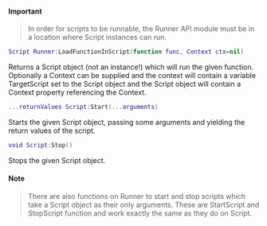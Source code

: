 #### Important
> In order for scripts to be runnable, the Runner API module must be in a location where Script instances can run.
```lua
Script Runner:LoadFunctionInScript(function func, Context ctx=nil)
```
Returns a Script object (not an instance!) which will run the given function. Optionally a Context can be supplied and the context will contain a variable TargetScript set to the Script object and the Script object will contain a Context property referencing the Context.
```lua
...returnValues Script:Start(...arguments)
```
Starts the given Script object, passing some arguments and yielding the return values of the script.
```lua
void Script:Stop()
```
Stops the given Script object.
#### Note
> There are also functions on Runner to start and stop scripts which take a Script object as their only arguments. These are StartScript and StopScript function and work exactly the same as they do on Script.

